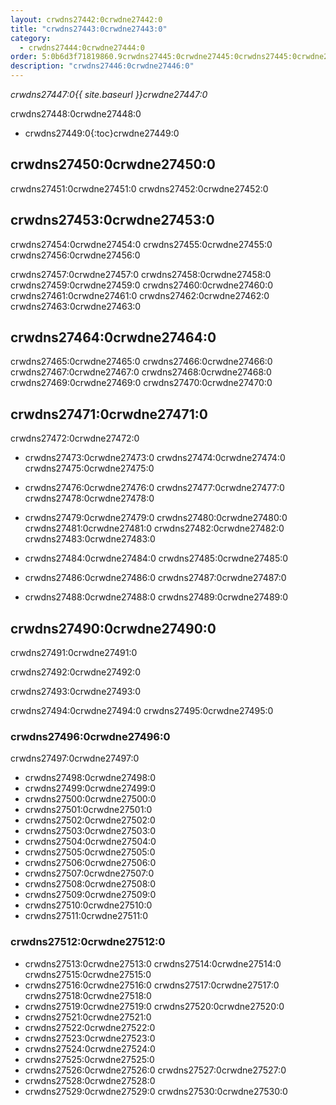 ```yaml
---
layout: crwdns27442:0crwdne27442:0
title: "crwdns27443:0crwdne27443:0"
category:
  - crwdns27444:0crwdne27444:0
order: 5:0b6d3f71819860.9crwdns27445:0crwdne27445:0crwdns27445:0crwdne27445:028428crwdns27445:0crwdne27445:0
description: "crwdns27446:0crwdne27446:0"
---
```

*crwdns27447:0{{ site.baseurl }}crwdne27447:0*

crwdns27448:0crwdne27448:0

- crwdns27449:0{:toc}crwdne27449:0

## crwdns27450:0crwdne27450:0

crwdns27451:0crwdne27451:0 crwdns27452:0crwdne27452:0

## crwdns27453:0crwdne27453:0

crwdns27454:0crwdne27454:0 crwdns27455:0crwdne27455:0 crwdns27456:0crwdne27456:0

crwdns27457:0crwdne27457:0 crwdns27458:0crwdne27458:0 crwdns27459:0crwdne27459:0 crwdns27460:0crwdne27460:0 crwdns27461:0crwdne27461:0 crwdns27462:0crwdne27462:0 crwdns27463:0crwdne27463:0

## crwdns27464:0crwdne27464:0

crwdns27465:0crwdne27465:0 crwdns27466:0crwdne27466:0 crwdns27467:0crwdne27467:0 crwdns27468:0crwdne27468:0 crwdns27469:0crwdne27469:0 crwdns27470:0crwdne27470:0

## crwdns27471:0crwdne27471:0

crwdns27472:0crwdne27472:0

- crwdns27473:0crwdne27473:0 crwdns27474:0crwdne27474:0 crwdns27475:0crwdne27475:0

- crwdns27476:0crwdne27476:0 crwdns27477:0crwdne27477:0 crwdns27478:0crwdne27478:0

- crwdns27479:0crwdne27479:0 crwdns27480:0crwdne27480:0 crwdns27481:0crwdne27481:0 crwdns27482:0crwdne27482:0 crwdns27483:0crwdne27483:0

- crwdns27484:0crwdne27484:0 crwdns27485:0crwdne27485:0

- crwdns27486:0crwdne27486:0 crwdns27487:0crwdne27487:0

- crwdns27488:0crwdne27488:0 crwdns27489:0crwdne27489:0

## crwdns27490:0crwdne27490:0

crwdns27491:0crwdne27491:0

crwdns27492:0crwdne27492:0

crwdns27493:0crwdne27493:0

crwdns27494:0crwdne27494:0 crwdns27495:0crwdne27495:0

### crwdns27496:0crwdne27496:0

<!-- TODO: automate this from event-cataloger --> crwdns27497:0crwdne27497:0

- crwdns27498:0crwdne27498:0
- crwdns27499:0crwdne27499:0
- crwdns27500:0crwdne27500:0
- crwdns27501:0crwdne27501:0
- crwdns27502:0crwdne27502:0
- crwdns27503:0crwdne27503:0
- crwdns27504:0crwdne27504:0
- crwdns27505:0crwdne27505:0
- crwdns27506:0crwdne27506:0
- crwdns27507:0crwdne27507:0
- crwdns27508:0crwdne27508:0
- crwdns27509:0crwdne27509:0
- crwdns27510:0crwdne27510:0
- crwdns27511:0crwdne27511:0

### crwdns27512:0crwdne27512:0

- crwdns27513:0crwdne27513:0 crwdns27514:0crwdne27514:0 crwdns27515:0crwdne27515:0
- crwdns27516:0crwdne27516:0 crwdns27517:0crwdne27517:0 crwdns27518:0crwdne27518:0
- crwdns27519:0crwdne27519:0 crwdns27520:0crwdne27520:0
- crwdns27521:0crwdne27521:0
- crwdns27522:0crwdne27522:0
- crwdns27523:0crwdne27523:0
- crwdns27524:0crwdne27524:0
- crwdns27525:0crwdne27525:0
- crwdns27526:0crwdne27526:0 crwdns27527:0crwdne27527:0
- crwdns27528:0crwdne27528:0
- crwdns27529:0crwdne27529:0 crwdns27530:0crwdne27530:0